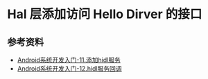 # Hal 层添加访问 Hello Dirver 的接口


## 参考资料

* [Android系统开发入门-11.添加hidl服务](http://qiushao.net/2020/01/07/Android%E7%B3%BB%E7%BB%9F%E5%BC%80%E5%8F%91%E5%85%A5%E9%97%A8/11-%E6%B7%BB%E5%8A%A0hidl%E6%9C%8D%E5%8A%A1/)
* [Android系统开发入门-12.hidl服务回调](http://qiushao.net/2020/01/10/Android%E7%B3%BB%E7%BB%9F%E5%BC%80%E5%8F%91%E5%85%A5%E9%97%A8/12-hidl%E6%9C%8D%E5%8A%A1%E5%9B%9E%E8%B0%83/)